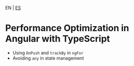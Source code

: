 <!-- MULTILANGUAJE MENU START -->
EN | [ES](https://lckpig.gitbook.io/es-practical-dev-handbook/typescript/integration-angular/performance-optimization)
<!-- MULTILANGUAJE MENU END -->

# Performance Optimization in Angular with TypeScript

- Using `OnPush` and `trackBy` in `ngFor`
- Avoiding `any` in state management 